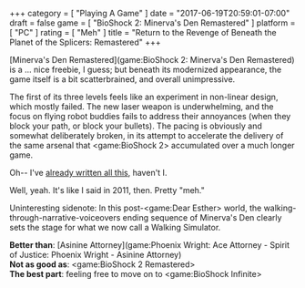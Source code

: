 +++
category = [ "Playing A Game" ]
date = "2017-06-19T20:59:01-07:00"
draft = false
game = [ "BioShock 2: Minerva's Den Remastered" ]
platform = [ "PC" ]
rating = [ "Meh" ]
title = "Return to the Revenge of Beneath the Planet of the Splicers: Remastered"
+++

[Minerva's Den Remastered](game:BioShock 2: Minerva's Den Remastered) is a ... nice freebie, I guess; but beneath its modernized appearance, the game itself is a bit scatterbrained, and overall unimpressive.

The first of its three levels feels like an experiment in non-linear design, which mostly failed.  The new laser weapon is underwhelming, and the focus on flying robot buddies fails to address their annoyances (when they block your path, or block your bullets).  The pacing is obviously and somewhat deliberately broken, in its attempt to accelerate the delivery of the same arsenal that <game:BioShock 2> accumulated over a much longer game.

Oh-- I've [already written all this]($SiteBaseURL$2011/06/12/bioshock-2-minervas-den-4/), haven't I.

Well, yeah.  It's like I said in 2011, then.  Pretty "meh."

Uninteresting sidenote: In this post-<game:Dear Esther> world, the walking-through-narrative-voiceovers ending sequence of Minerva's Den clearly sets the stage for what we now call a Walking Simulator.

<b>Better than</b>: [Asinine Attorney](game:Phoenix Wright: Ace Attorney - Spirit of Justice: Phoenix Wright - Asinine Attorney)  
<b>Not as good as</b>: <game:BioShock 2 Remastered>  
<b>The best part</b>: feeling free to move on to <game:BioShock Infinite>
